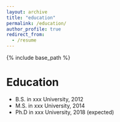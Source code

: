 ```yaml
---
layout: archive
title: "education"
permalink: /education/
author_profile: true
redirect_from:
  - /resume
---
```


{% include base_path %}

Education
======
* B.S. in xxx University, 2012
* M.S. in xxx University, 2014
* Ph.D in xxx University, 2018 (expected)
